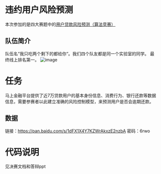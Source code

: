 # 违约用户风险预测

本次参加的是四大赛题中的[用户贷款风险预测（算法竞赛）](https://aichallenge.msxf.com/#/subject/D/info)


## **队伍简介** ##
队伍名“我只吃两个剩下的都给你“。我们四个队友都是同一个实验室的同学。 最终线上排名第一。
![image](https://github.com/chenkkkk/User-loan-risk-prediction/blob/master/%E6%9C%80%E7%BB%88%E6%88%90%E7%BB%A9%E6%88%AA%E5%9B%BE.png)
# 任务
马上金融平台提供了近7万贷款用户的基本身份信息、消费行为、银行还款等数据信息，需要参赛者以此建立准确的风险控制模型，来预测用户是否会逾期还款。

## **数据** ##
链接：https://pan.baidu.com/s/1dFX1X4Y7KZWrAkxzE2nzbA 密码：6rwo

# 代码说明
见决赛文档和答辩ppt
